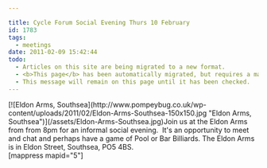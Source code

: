 ```yaml
---

title: Cycle Forum Social Evening Thurs 10 February
id: 1783
tags:
  - meetings
date: 2011-02-09 15:42:44
todo:
  - Articles on this site are being migrated to a new format.
  - <b>This page</b> has been automatically migrated, but requires a manual check-&amp;-tune to ensure the format and links all work as expected.
  - This message will remain on this page until it has been checked.
---
```


<div class="mceTemp">[![Eldon Arms, Southsea](http://www.pompeybug.co.uk/wp-content/uploads/2011/02/Eldon-Arms-Southsea-150x150.jpg "Eldon Arms, Southsea")](/assets/Eldon-Arms-Southsea.jpg)Join us at the Eldon Arms from from 8pm for an informal social evening.  It's an opportunity to meet and chat and perhaps have a game of Pool or Bar Billiards. The Eldon Arms is in Eldon Street, Southsea, PO5 4BS.</div>
<div class="mceTemp">[mappress mapid="5"]</div>